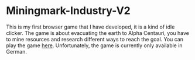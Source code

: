 # Miningmark-Industry-V2

This is my first browser game that I have developed, it is a kind of idle clicker. The game is about evacuating the earth to Alpha Centauri, you have to mine resources and research different ways to reach the goal. 
You can play the game [here](https://miningmark.github.io/Miningmark-Industry-V2/). Unfortunately, the game is currently only available in German.
